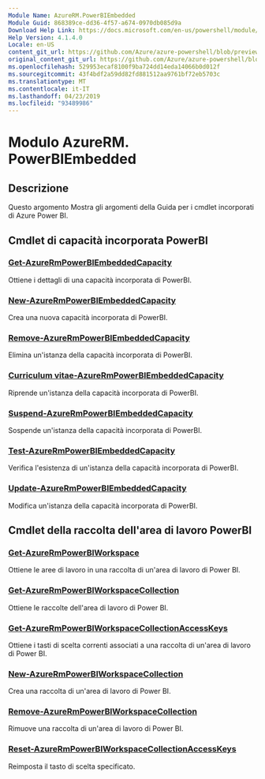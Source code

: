 ```yaml
---
Module Name: AzureRM.PowerBIEmbedded
Module Guid: 868389ce-dd36-4f57-a674-0970db085d9a
Download Help Link: https://docs.microsoft.com/en-us/powershell/module/azurerm.powerbiembedded
Help Version: 4.1.4.0
Locale: en-US
content_git_url: https://github.com/Azure/azure-powershell/blob/preview/src/ResourceManager/PowerBIEmbedded/Commands.Management.PowerBIEmbedded/help/AzureRM.PowerBIEmbedded.md
original_content_git_url: https://github.com/Azure/azure-powershell/blob/preview/src/ResourceManager/PowerBIEmbedded/Commands.Management.PowerBIEmbedded/help/AzureRM.PowerBIEmbedded.md
ms.openlocfilehash: 529953ecaf8100f9ba724dd14eda14066b0d012f
ms.sourcegitcommit: 43f4bdf2a59dd82fd881512aa9761bf72eb5703c
ms.translationtype: MT
ms.contentlocale: it-IT
ms.lasthandoff: 04/23/2019
ms.locfileid: "93489986"
---
```

# Modulo AzureRM. PowerBIEmbedded
## Descrizione
Questo argomento Mostra gli argomenti della Guida per i cmdlet incorporati di Azure Power BI.

## Cmdlet di capacità incorporata PowerBI
### [Get-AzureRmPowerBIEmbeddedCapacity](Get-AzureRmPowerBIEmbeddedCapacity.md)
Ottiene i dettagli di una capacità incorporata di PowerBI.

### [New-AzureRmPowerBIEmbeddedCapacity](New-AzureRmPowerBIEmbeddedCapacity.md)
Crea una nuova capacità incorporata di PowerBI.

### [Remove-AzureRmPowerBIEmbeddedCapacity](Remove-AzureRmPowerBIEmbeddedCapacity.md)
Elimina un'istanza della capacità incorporata di PowerBI.

### [Curriculum vitae-AzureRmPowerBIEmbeddedCapacity](Resume-AzureRmPowerBIEmbeddedCapacity.md)
Riprende un'istanza della capacità incorporata di PowerBI.

### [Suspend-AzureRmPowerBIEmbeddedCapacity](Suspend-AzureRmPowerBIEmbeddedCapacity.md)
Sospende un'istanza della capacità incorporata di PowerBI.

### [Test-AzureRmPowerBIEmbeddedCapacity](Test-AzureRmPowerBIEmbeddedCapacity.md)
Verifica l'esistenza di un'istanza della capacità incorporata di PowerBI.

### [Update-AzureRmPowerBIEmbeddedCapacity](Update-AzureRmPowerBIEmbeddedCapacity.md)
Modifica un'istanza della capacità incorporata di PowerBI.


## Cmdlet della raccolta dell'area di lavoro PowerBI
### [Get-AzureRmPowerBIWorkspace](Get-AzureRmPowerBIWorkspace.md)
Ottiene le aree di lavoro in una raccolta di un'area di lavoro di Power BI.

### [Get-AzureRmPowerBIWorkspaceCollection](Get-AzureRmPowerBIWorkspaceCollection.md)
Ottiene le raccolte dell'area di lavoro di Power BI.

### [Get-AzureRmPowerBIWorkspaceCollectionAccessKeys](Get-AzureRmPowerBIWorkspaceCollectionAccessKeys.md)
Ottiene i tasti di scelta correnti associati a una raccolta di un'area di lavoro di Power BI.

### [New-AzureRmPowerBIWorkspaceCollection](New-AzureRmPowerBIWorkspaceCollection.md)
Crea una raccolta di un'area di lavoro di Power BI.

### [Remove-AzureRmPowerBIWorkspaceCollection](Remove-AzureRmPowerBIWorkspaceCollection.md)
Rimuove una raccolta di un'area di lavoro di Power BI.

### [Reset-AzureRmPowerBIWorkspaceCollectionAccessKeys](Reset-AzureRmPowerBIWorkspaceCollectionAccessKeys.md)
Reimposta il tasto di scelta specificato.

